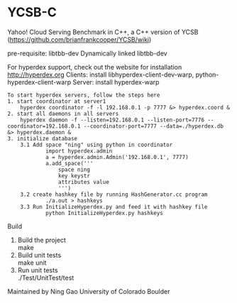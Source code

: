 YCSB-C
======

Yahoo! Cloud Serving Benchmark in C++, a C++ version of YCSB (https://github.com/brianfrankcooper/YCSB/wiki)


pre-requisite: libtbb-dev
Dynamically linked libtbb-dev

For hyperdex support, check out the website for installation http://hyperdex.org
	Clients: install libhyperdex-client-dev-warp, python-hyperdex-client-warp
	Server: install hyperdex-warp
	
	To start hyperdex servers, follow the steps here
	1. start coordinator at server1
		hyperdex coordinator -f -l 192.168.0.1 -p 7777 &> hyperdex.coord &
	2. start all daemons in all servers
		hyperdex daemon -f --listen=192.168.0.1 --listen-port=7776 --coordinator=192.168.0.1 --coordinator-port=7777 --data=./hyperdex.db &> hyperdex.daemon &
	3. initialize database
		3.1 Add space "ning" using python in coordinator
				import hyperdex.admin
				a = hyperdex.admin.Admin('192.168.0.1', 7777)
				a.add_space('''
  					space ning
  					key keystr
  					attributes value
  					''')
		3.2 create hashkey file by running HashGenerator.cc program
				./a.out > hashkeys
		3.3 Run InitializeHyperdex.py and feed it with hashkey file
				python InitializeHyperdex.py hashkeys


Build  
1. Build the project  
	make  
2. Build unit tests  
	make unit  
3. Run unit tests  
	./Test/UnitTest/test  

Maintained by Ning Gao
University of Colorado Boulder
